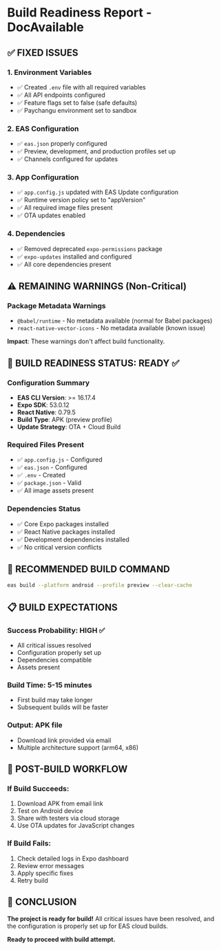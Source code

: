 # Build Readiness Report - DocAvailable

## ✅ **FIXED ISSUES**

### **1. Environment Variables**
- ✅ Created `.env` file with all required variables
- ✅ All API endpoints configured
- ✅ Feature flags set to false (safe defaults)
- ✅ Paychangu environment set to sandbox

### **2. EAS Configuration**
- ✅ `eas.json` properly configured
- ✅ Preview, development, and production profiles set up
- ✅ Channels configured for updates

### **3. App Configuration**
- ✅ `app.config.js` updated with EAS Update configuration
- ✅ Runtime version policy set to "appVersion"
- ✅ All required image files present
- ✅ OTA updates enabled

### **4. Dependencies**
- ✅ Removed deprecated `expo-permissions` package
- ✅ `expo-updates` installed and configured
- ✅ All core dependencies present

## ⚠️ **REMAINING WARNINGS (Non-Critical)**

### **Package Metadata Warnings**
- `@babel/runtime` - No metadata available (normal for Babel packages)
- `react-native-vector-icons` - No metadata available (known issue)

**Impact**: These warnings don't affect build functionality.

## 🎯 **BUILD READINESS STATUS: READY** ✅

### **Configuration Summary**
- **EAS CLI Version**: >= 16.17.4
- **Expo SDK**: 53.0.12
- **React Native**: 0.79.5
- **Build Type**: APK (preview profile)
- **Update Strategy**: OTA + Cloud Build

### **Required Files Present**
- ✅ `app.config.js` - Configured
- ✅ `eas.json` - Configured
- ✅ `.env` - Created
- ✅ `package.json` - Valid
- ✅ All image assets present

### **Dependencies Status**
- ✅ Core Expo packages installed
- ✅ React Native packages installed
- ✅ Development dependencies installed
- ✅ No critical version conflicts

## 🚀 **RECOMMENDED BUILD COMMAND**

```bash
eas build --platform android --profile preview --clear-cache
```

## 📋 **BUILD EXPECTATIONS**

### **Success Probability**: HIGH ✅
- All critical issues resolved
- Configuration properly set up
- Dependencies compatible
- Assets present

### **Build Time**: 5-15 minutes
- First build may take longer
- Subsequent builds will be faster

### **Output**: APK file
- Download link provided via email
- Multiple architecture support (arm64, x86)

## 🔄 **POST-BUILD WORKFLOW**

### **If Build Succeeds**:
1. Download APK from email link
2. Test on Android device
3. Share with testers via cloud storage
4. Use OTA updates for JavaScript changes

### **If Build Fails**:
1. Check detailed logs in Expo dashboard
2. Review error messages
3. Apply specific fixes
4. Retry build

## 🎉 **CONCLUSION**

**The project is ready for build!** All critical issues have been resolved, and the configuration is properly set up for EAS cloud builds.

**Ready to proceed with build attempt.**
